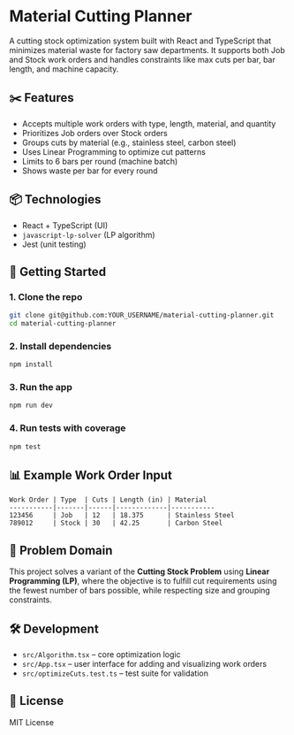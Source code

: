 # Material Cutting Planner

A cutting stock optimization system built with React and TypeScript that minimizes material waste for factory saw departments. It supports both Job and Stock work orders and handles constraints like max cuts per bar, bar length, and machine capacity.

## ✂️ Features

- Accepts multiple work orders with type, length, material, and quantity
- Prioritizes Job orders over Stock orders
- Groups cuts by material (e.g., stainless steel, carbon steel)
- Uses Linear Programming to optimize cut patterns
- Limits to 6 bars per round (machine batch)
- Shows waste per bar for every round

## 📦 Technologies

- React + TypeScript (UI)
- `javascript-lp-solver` (LP algorithm)
- Jest (unit testing)

## 🚀 Getting Started

### 1. Clone the repo
```bash
git clone git@github.com:YOUR_USERNAME/material-cutting-planner.git
cd material-cutting-planner
```

### 2. Install dependencies
```bash
npm install
```

### 3. Run the app
```bash
npm run dev
```

### 4. Run tests with coverage
```bash
npm test
```

## 📊 Example Work Order Input
```
Work Order | Type  | Cuts | Length (in) | Material
-----------|-------|------|-------------|-----------
123456     | Job   | 12   | 18.375      | Stainless Steel
789012     | Stock | 30   | 42.25       | Carbon Steel
```

## 🧠 Problem Domain
This project solves a variant of the **Cutting Stock Problem** using **Linear Programming (LP)**, where the objective is to fulfill cut requirements using the fewest number of bars possible, while respecting size and grouping constraints.

## 🛠 Development
- `src/Algorithm.tsx` – core optimization logic
- `src/App.tsx` – user interface for adding and visualizing work orders
- `src/optimizeCuts.test.ts` – test suite for validation

## 📜 License
MIT License
